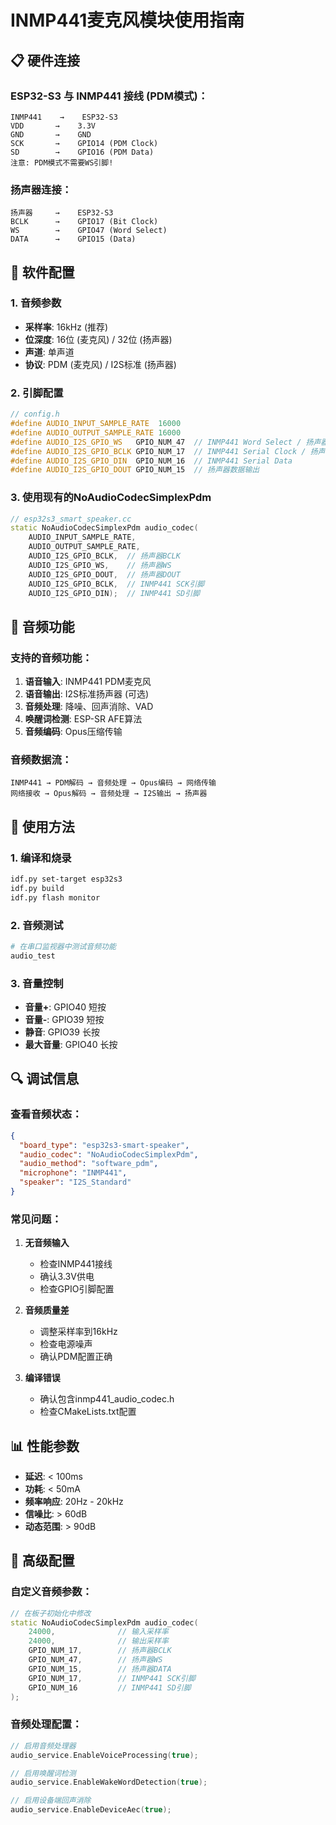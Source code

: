 # INMP441麦克风模块使用指南

## 📋 硬件连接

### ESP32-S3 与 INMP441 接线 (PDM模式)：
```
INMP441    →    ESP32-S3
VDD       →    3.3V
GND       →    GND
SCK       →    GPIO14 (PDM Clock)  
SD        →    GPIO16 (PDM Data)
注意: PDM模式不需要WS引脚!
```

### 扬声器连接：
```
扬声器     →    ESP32-S3
BCLK      →    GPIO17 (Bit Clock)
WS        →    GPIO47 (Word Select)
DATA      →    GPIO15 (Data)
```

## 🔧 软件配置

### 1. 音频参数
- **采样率**: 16kHz (推荐)
- **位深度**: 16位 (麦克风) / 32位 (扬声器)
- **声道**: 单声道
- **协议**: PDM (麦克风) / I2S标准 (扬声器)

### 2. 引脚配置
```cpp
// config.h
#define AUDIO_INPUT_SAMPLE_RATE  16000
#define AUDIO_OUTPUT_SAMPLE_RATE 16000
#define AUDIO_I2S_GPIO_WS   GPIO_NUM_47  // INMP441 Word Select / 扬声器WS
#define AUDIO_I2S_GPIO_BCLK GPIO_NUM_17  // INMP441 Serial Clock / 扬声器BCLK
#define AUDIO_I2S_GPIO_DIN  GPIO_NUM_16  // INMP441 Serial Data
#define AUDIO_I2S_GPIO_DOUT GPIO_NUM_15  // 扬声器数据输出
```

### 3. 使用现有的NoAudioCodecSimplexPdm
```cpp
// esp32s3_smart_speaker.cc
static NoAudioCodecSimplexPdm audio_codec(
    AUDIO_INPUT_SAMPLE_RATE, 
    AUDIO_OUTPUT_SAMPLE_RATE,
    AUDIO_I2S_GPIO_BCLK,  // 扬声器BCLK
    AUDIO_I2S_GPIO_WS,    // 扬声器WS
    AUDIO_I2S_GPIO_DOUT,  // 扬声器DOUT
    AUDIO_I2S_GPIO_BCLK,  // INMP441 SCK引脚
    AUDIO_I2S_GPIO_DIN);  // INMP441 SD引脚
```

## 🎵 音频功能

### 支持的音频功能：
1. **语音输入**: INMP441 PDM麦克风
2. **语音输出**: I2S标准扬声器 (可选)
3. **音频处理**: 降噪、回声消除、VAD
4. **唤醒词检测**: ESP-SR AFE算法
5. **音频编码**: Opus压缩传输

### 音频数据流：
```
INMP441 → PDM解码 → 音频处理 → Opus编码 → 网络传输
网络接收 → Opus解码 → 音频处理 → I2S输出 → 扬声器
```

## 🚀 使用方法

### 1. 编译和烧录
```bash
idf.py set-target esp32s3
idf.py build
idf.py flash monitor
```

### 2. 音频测试
```bash
# 在串口监视器中测试音频功能
audio_test
```

### 3. 音量控制
- **音量+**: GPIO40 短按
- **音量-**: GPIO39 短按
- **静音**: GPIO39 长按
- **最大音量**: GPIO40 长按

## 🔍 调试信息

### 查看音频状态：
```json
{
  "board_type": "esp32s3-smart-speaker",
  "audio_codec": "NoAudioCodecSimplexPdm",
  "audio_method": "software_pdm",
  "microphone": "INMP441",
  "speaker": "I2S_Standard"
}
```

### 常见问题：

1. **无音频输入**
   - 检查INMP441接线
   - 确认3.3V供电
   - 检查GPIO引脚配置

2. **音频质量差**
   - 调整采样率到16kHz
   - 检查电源噪声
   - 确认PDM配置正确

3. **编译错误**
   - 确认包含inmp441_audio_codec.h
   - 检查CMakeLists.txt配置

## 📊 性能参数

- **延迟**: < 100ms
- **功耗**: < 50mA
- **频率响应**: 20Hz - 20kHz
- **信噪比**: > 60dB
- **动态范围**: > 90dB

## 🔧 高级配置

### 自定义音频参数：
```cpp
// 在板子初始化中修改
static NoAudioCodecSimplexPdm audio_codec(
    24000,              // 输入采样率
    24000,              // 输出采样率
    GPIO_NUM_17,        // 扬声器BCLK
    GPIO_NUM_47,        // 扬声器WS
    GPIO_NUM_15,        // 扬声器DATA
    GPIO_NUM_17,        // INMP441 SCK引脚
    GPIO_NUM_16         // INMP441 SD引脚
);
```

### 音频处理配置：
```cpp
// 启用音频处理器
audio_service.EnableVoiceProcessing(true);

// 启用唤醒词检测
audio_service.EnableWakeWordDetection(true);

// 启用设备端回声消除
audio_service.EnableDeviceAec(true);
```
